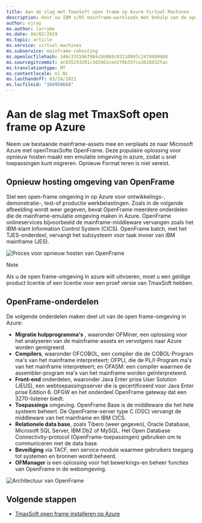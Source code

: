 ```yaml
---
title: Aan de slag met TmaxSoft open frame op Azure Virtual Machines
description: Host uw IBM z/OS mainframe-workloads met behulp van de open-frame omgeving van TmaxSoft op Azure Virtual Machines (Vm's).
author: njray
ms.author: larryme
ms.date: 04/02/2019
ms.topic: article
ms.service: virtual-machines
ms.subservice: mainframe-rehosting
ms.openlocfilehash: 346c331596f984cbb068c03110997c2478499488
ms.sourcegitcommit: ac035293291c3d2962cee270b33fca3628432fac
ms.translationtype: MT
ms.contentlocale: nl-NL
ms.lasthandoff: 03/24/2021
ms.locfileid: "104950668"
---
```

# <a name="get-started-with-tmaxsoft-openframe-on-azure"></a>Aan de slag met TmaxSoft open frame op Azure

Neem uw bestaande mainframe-assets mee en verplaats ze naar Microsoft Azure met openTmaxSofte OpenFrame. Deze populaire oplossing voor opnieuw hosten maakt een emulatie omgeving in azure, zodat u snel toepassingen kunt migreren. Opnieuw Format teren is niet vereist.

## <a name="openframe-rehosting-environment"></a>Opnieuw hosting omgeving van OpenFrame

Stel een open-frame omgeving in op Azure voor ontwikkelings-, demonstratie-, test-of productie werkbelastingen. Zoals in de volgende afbeelding wordt weer gegeven, bevat OpenFrame meerdere onderdelen die de mainframe-emulatie omgeving maken in Azure. OpenFrame onlineservices bijvoorbeeld de mainframe-middleware vervangen zoals het IBM-klant Information Control System (CICS). OpenFrame batch, met het TJES-onderdeel, vervangt het subsysteem voor taak invoer van IBM mainframe (JES). 

![Proces voor opnieuw hosten van OpenFrame](media/openframe-01.png)

> [!NOTE]
> Als u de open frame-omgeving in azure wilt uitvoeren, moet u een geldige product licentie of een licentie voor een proef versie van TmaxSoft hebben.

## <a name="openframe-components"></a>OpenFrame-onderdelen

De volgende onderdelen maken deel uit van de open frame-omgeving in Azure:

- **Migratie hulpprogramma's** , waaronder OFMiner, een oplossing voor het analyseren van de mainframe-assets en vervolgens naar Azure worden gemigreerd.
- **Compilers**, waaronder OFCOBOL, een compiler die de COBOL-Program ma's van het mainframe interpreteert; OFPLI, die de PL/I-Program ma's van het mainframe interpreteert; en OFASM: een compiler waarmee de assembler-program ma's van het mainframe worden geïnterpreteerd.
- **Front-end** onderdelen, waaronder Java Enter prise User Solution (JEUS), een webtoepassingsserver die is gecertificeerd voor Java Enter prise Edition 6. OFGW en het onderdeel OpenFrame gateway dat een 3270-listener biedt.
- **Toepassings** omgeving. OpenFrame Base is de middleware die het hele systeem beheert. De OpenFrame-server type C (OSC) vervangt de middleware van het mainframe en IBM CICS.
- **Relationele data base**, zoals Tibero (weer gegeven), Oracle Database, Microsoft SQL Server, IBM Db2 of MySQL. Het Open Database Connectivity-protocol (OpenFrame-toepassingen) gebruiken om te communiceren met de data base.
- **Beveiliging** via TACF, een service module waarmee gebruikers toegang tot systemen en bronnen wordt beheerd. 
- **OFManager** is een oplossing voor het bewerkings-en beheer functies van OpenFrame in de webomgeving.

![Architectuur van OpenFrame](media/openframe-02.png)

## <a name="next-steps"></a>Volgende stappen

- [TmaxSoft open frame installeren op Azure](./install-openframe-azure.md)
